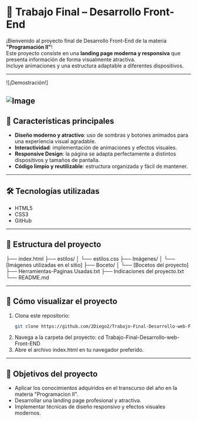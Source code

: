 # 🚀 Trabajo Final – Desarrollo Front-End

¡Bienvenido al proyecto final de Desarrollo Front-End de la materia **"Programación II"**!  
Este proyecto consiste en una **landing page moderna y responsiva** que presenta información de forma visualmente atractiva.  
Incluye animaciones y una estructura adaptable a diferentes dispositivos.

---
![¡Demostración!]

![Image](https://github.com/user-attachments/assets/5f7317bb-6714-4f97-b43a-50903400fd74)
---

## 🌟 Características principales

- **Diseño moderno y atractivo**: uso de sombras y botones animados para una experiencia visual agradable.
- **Interactividad**: implementación de animaciones y efectos visuales.
- **Responsive Design**: la página se adapta perfectamente a distintos dispositivos y tamaños de pantalla.
- **Código limpio y reutilizable**: estructura organizada y fácil de mantener.

---

## 🛠️ Tecnologías utilizadas

- HTML5  
- CSS3  
- GitHub  

---

## 📁 Estructura del proyecto
├── index.html
├── estilos/
│   └── estilos.css
├── Imágenes/
│   └── [Imágenes utilizadas en el sitio]
├── Boceto/
│   └── [Bocetos del proyecto]
├── Herramientas-Paginas Usadas.txt
├── Indicaciones del proyecto.txt
└── README.md

---

## 🔧 Cómo visualizar el proyecto

1. Clona este repositorio:
   ```bash
   git clone https://github.com/2Diego2/Trabajo-Final-Desarrollo-web-Front-END.git
2. Navega a la carpeta del proyecto: 
 cd Trabajo-Final-Desarrollo-web-Front-END
3. Abre el archivo index.html en tu navegador preferido.
---
## 🎯 Objetivos del proyecto
- Aplicar los conocimientos adquiridos en el transcurso del año en la materia "Programacion II".
- Desarrollar una landing page profesional y atractiva.
- Implementar técnicas de diseño responsivo y efectos visuales modernos.
